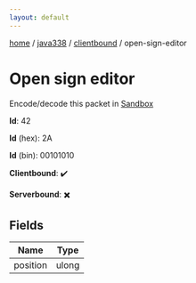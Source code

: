 ```yaml
---
layout: default
---
```


[home](/)  /  [java338](/protocol/java338)  /  [clientbound](/protocol/java338/clientbound)  /  open-sign-editor

# Open sign editor

Encode/decode this packet in [Sandbox](../../../sandbox/java338#Clientbound.OpenSignEditor)

**Id**: 42

**Id** (hex): 2A

**Id** (bin): 00101010

**Clientbound**: ✔️

**Serverbound**: ✖️

## Fields

Name | Type
---|---
position | ulong
